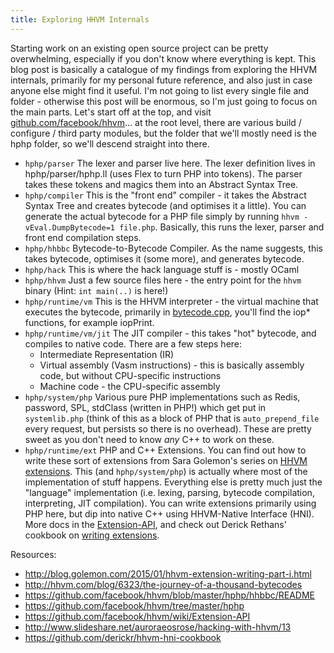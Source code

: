 ```yaml
---
title: Exploring HHVM Internals
---
```


Starting work on an existing open source project can be pretty overwhelming, especially if you don't know where everything is kept. This blog post is basically a catalogue of my findings from exploring the HHVM internals, primarily for my personal future reference, and also just in case anyone else might find it useful. I'm not going to list every single file and folder - otherwise this post will be enormous, so I'm just going to focus on the main parts. Let's start off at the top, and visit [github.com/facebook/hhvm](https://github.com/facebook/hhvm)... at the root level, there are various build / configure / third party modules, but the folder that we'll mostly need is the hphp folder, so we'll descend straight into there.

* `hphp/parser` The lexer and parser live here. The lexer definition lives in hphp/parser/hphp.ll (uses Flex to turn PHP into tokens). The parser takes these tokens and magics them into an Abstract Syntax Tree.
* `hphp/compiler` This is the "front end" compiler - it takes the Abstract Syntax Tree and creates bytecode (and optimises it a little). You can generate the actual bytecode for a PHP file simply by running `hhvm -vEval.DumpBytecode=1 file.php`. Basically, this runs the lexer, parser and front end compilation steps.
* `hphp/hhbbc` Bytecode-to-Bytecode Compiler. As the name suggests, this takes bytecode, optimises it (some more), and generates bytecode.
* `hphp/hack` This is where the hack language stuff is - mostly OCaml
* `hphp/hhvm` Just a few source files here - the entry point for the `hhvm` binary (Hint: `int main(..)` is here!)
* `hphp/runtime/vm` This is the HHVM interpreter - the virtual machine that executes the bytecode, primarily in [bytecode.cpp](https://github.com/facebook/hhvm/blob/master/hphp/runtime/vm/bytecode.cpp), you'll find the iop* functions, for example iopPrint.
* `hphp/runtime/vm/jit` The JIT compiler - this takes "hot" bytecode, and compiles to native code. There are a few steps here:
  * Intermediate Representation (IR)
  * Virtual assembly (Vasm instructions) - this is basically assembly code, but without CPU-specific instructions
  * Machine code - the CPU-specific assembly
* `hphp/system/php` Various pure PHP implementations such as Redis, password, SPL, stdClass (written in PHP!) which get put in `systemlib.php` (think of this as a block of PHP that is `auto_prepend_file` every request, but persists so there is no overhead). These are pretty sweet as you don't need to know *any* C++ to work on these.
* `hphp/runtime/ext` PHP and C++ Extensions. You can find out how to write these sort of extensions from Sara Golemon's series on [HHVM extensions](http://blog.golemon.com/2015/01/hhvm-extension-writing-part-i.html). This (and `hphp/system/php`) is actually where most of the implementation of stuff happens. Everything else is pretty much just the "language" implementation (i.e. lexing, parsing, bytecode compilation, interpreting, JIT compilation). You can write extensions primarily using PHP here, but dip into native C++ using HHVM-Native Interface (HNI). More docs in the [Extension-API](https://github.com/facebook/hhvm/wiki/Extension-API), and check out Derick Rethans' cookbook on [writing extensions](https://github.com/derickr/hhvm-hni-cookbook).

Resources:
* http://blog.golemon.com/2015/01/hhvm-extension-writing-part-i.html
* http://hhvm.com/blog/6323/the-journey-of-a-thousand-bytecodes
* https://github.com/facebook/hhvm/blob/master/hphp/hhbbc/README
* https://github.com/facebook/hhvm/tree/master/hphp
* https://github.com/facebook/hhvm/wiki/Extension-API
* http://www.slideshare.net/auroraeosrose/hacking-with-hhvm/13
* https://github.com/derickr/hhvm-hni-cookbook
